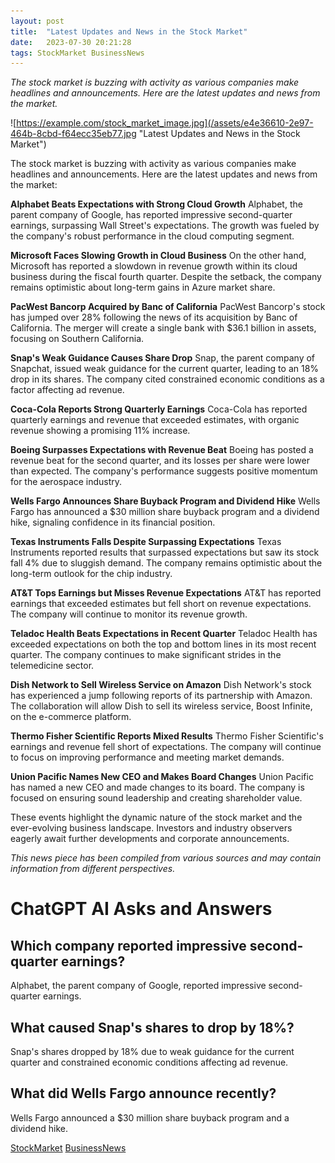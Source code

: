 ```yaml
---
layout: post
title:  "Latest Updates and News in the Stock Market"
date:   2023-07-30 20:21:28 
tags: StockMarket BusinessNews
---
```

*The stock market is buzzing with activity as various companies make headlines and announcements. Here are the latest updates and news from the market.*

![https://example.com/stock_market_image.jpg](/assets/e4e36610-2e97-464b-8cbd-f64ecc35eb77.jpg "Latest Updates and News in the Stock Market")

The stock market is buzzing with activity as various companies make headlines and announcements. Here are the latest updates and news from the market:

**Alphabet Beats Expectations with Strong Cloud Growth**
Alphabet, the parent company of Google, has reported impressive second-quarter earnings, surpassing Wall Street's expectations. The growth was fueled by the company's robust performance in the cloud computing segment.

**Microsoft Faces Slowing Growth in Cloud Business**
On the other hand, Microsoft has reported a slowdown in revenue growth within its cloud business during the fiscal fourth quarter. Despite the setback, the company remains optimistic about long-term gains in Azure market share.

**PacWest Bancorp Acquired by Banc of California**
PacWest Bancorp's stock has jumped over 28% following the news of its acquisition by Banc of California. The merger will create a single bank with $36.1 billion in assets, focusing on Southern California.

**Snap's Weak Guidance Causes Share Drop**
Snap, the parent company of Snapchat, issued weak guidance for the current quarter, leading to an 18% drop in its shares. The company cited constrained economic conditions as a factor affecting ad revenue.

**Coca-Cola Reports Strong Quarterly Earnings**
Coca-Cola has reported quarterly earnings and revenue that exceeded estimates, with organic revenue showing a promising 11% increase.

**Boeing Surpasses Expectations with Revenue Beat**
Boeing has posted a revenue beat for the second quarter, and its losses per share were lower than expected. The company's performance suggests positive momentum for the aerospace industry.

**Wells Fargo Announces Share Buyback Program and Dividend Hike**
Wells Fargo has announced a $30 million share buyback program and a dividend hike, signaling confidence in its financial position.

**Texas Instruments Falls Despite Surpassing Expectations**
Texas Instruments reported results that surpassed expectations but saw its stock fall 4% due to sluggish demand. The company remains optimistic about the long-term outlook for the chip industry.

**AT&T Tops Earnings but Misses Revenue Expectations**
AT&T has reported earnings that exceeded estimates but fell short on revenue expectations. The company will continue to monitor its revenue growth.

**Teladoc Health Beats Expectations in Recent Quarter**
Teladoc Health has exceeded expectations on both the top and bottom lines in its most recent quarter. The company continues to make significant strides in the telemedicine sector.

**Dish Network to Sell Wireless Service on Amazon**
Dish Network's stock has experienced a jump following reports of its partnership with Amazon. The collaboration will allow Dish to sell its wireless service, Boost Infinite, on the e-commerce platform.

**Thermo Fisher Scientific Reports Mixed Results**
Thermo Fisher Scientific's earnings and revenue fell short of expectations. The company will continue to focus on improving performance and meeting market demands.

**Union Pacific Names New CEO and Makes Board Changes**
Union Pacific has named a new CEO and made changes to its board. The company is focused on ensuring sound leadership and creating shareholder value.

These events highlight the dynamic nature of the stock market and the ever-evolving business landscape. Investors and industry observers eagerly await further developments and corporate announcements.

*This news piece has been compiled from various sources and may contain information from different perspectives.*


# ChatGPT AI Asks and Answers
## Which company reported impressive second-quarter earnings?
Alphabet, the parent company of Google, reported impressive second-quarter earnings.

## What caused Snap's shares to drop by 18%?
Snap's shares dropped by 18% due to weak guidance for the current quarter and constrained economic conditions affecting ad revenue.

## What did Wells Fargo announce recently?
Wells Fargo announced a $30 million share buyback program and a dividend hike.


[StockMarket](/tags/StockMarket) [BusinessNews](/tags/BusinessNews)